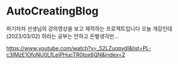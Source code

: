 # AutoCreatingBlog

파기차차 선생님의 강의영상을 보고 제작하는 프로젝트입니다
오늘 개강인데(2023/03/02) 하라는 공부는 안하고 
돈벌생각만...

https://www.youtube.com/watch?v=_52LZuqpvdI&list=PL-c3IMzE1OfoNU0LfLeiPHucTR0tox6QN&index=2
